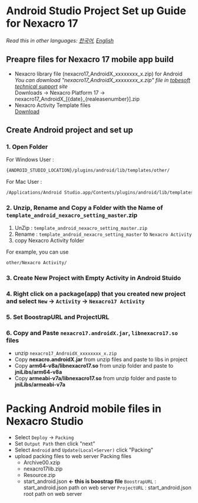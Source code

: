 # Android Studio Project Set up Guide for Nexacro 17
*Read this in other languages:  [한국어](README.md), [English](README.en.md)*
## Preapre files for Nexacro 17 mobile app build
- Nexacro library file (nexacro17_AndroidX_xxxxxxxx_x.zip) for Android  
 *You can download "nexacro17_AndroidX_xxxxxxxx_x.zip" file in [tobesoft technical support](http://support.tobesoft.co.kr) site*  
 Downloads &rarr; Nexacro Platform 17 &rarr; nexacro17_AndroidX_[{date}_{realeasenumber}].zip  
 - Nexacro Activity Template files  
 [Download](https://github.com/tobehyo/template_android_nexacro_setting/archive/master.zip)
 
## Create Android project and set up
### 1. Open Folder
For Windows User : 
```bash
{ANDROID_STUDIO_LOCATION}/plugins/android/lib/templates/other/
```
For Mac User : 
```bash
/Applications/Android Studio.app/Contents/plugins/android/lib/templates/other/
```
### 2. Unzip, Rename and Copy a Folder with the Name of `template_android_nexacro_setting_master`.zip
1. UnZip : `template_android_nexacro_setting_master.zip`
2. Rename : `template_android_nexacro_setting_master` to `Nexacro Activity`
3. copy Nexacro Activity folder

For example, you can use
```bash
other/Nexacro Activity/
```
### 3. Create New Project with Empty Activity in Android Stuido
### 4. Right click on a package(app) that you created new project and select `New` &rarr; `Activity` &rarr; `Nexacro17 Activity`
### 5. Set BoostrapURL and ProjectURL

### 6. Copy and Paste `nexacro17.androidX.jar`, `libnexacro17.so` files
- unzip `nexacro17_AndroidX_xxxxxxxx_x.zip`
- Copy **nexacro.androidX.jar** from unzip files and paste to libs in project
- Copy **arm64-v8a/libnexacro17.so** from unzip folder and paste to **jniLibs/arm64-v8a**
- Copy **armeabi-v7a/libnexacro17.so** from unzip folder and paste to **jniLibs/armeabi-v7a**

# Packing Android mobile files in Nexacro Studio
- Select `Deploy` &rarr; `Packing`
- Set `Output Path` then click "next"
- Select `Android` and `Update(Local+Server)` click "Packing"
- upload packing files to web server
    Packing files
    - Archive00.xzip 
    - nexacro17lib.zip 
    - Resource.zip 
    - start_android.json **&larr; this is boostrap file**
    `BoostrapURL` : start_android.json path on web server
    `ProjectURL` : start_android.json root path on web server